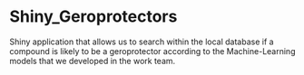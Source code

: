 # Shiny_Geroprotectors
Shiny application that allows us to search within the local database if a compound is likely to be a geroprotector according to the Machine-Learning models that we developed in the work team.
